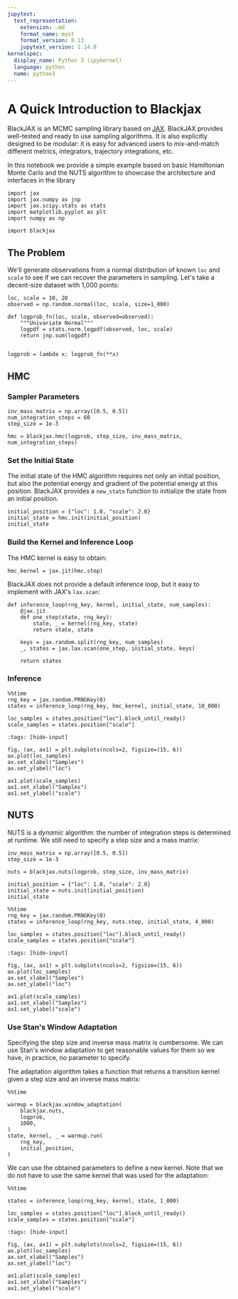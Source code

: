 ```yaml
---
jupytext:
  text_representation:
    extension: .md
    format_name: myst
    format_version: 0.13
    jupytext_version: 1.14.0
kernelspec:
  display_name: Python 3 (ipykernel)
  language: python
  name: python3
---
```


# A Quick Introduction to Blackjax

BlackJAX is an MCMC sampling library based on [JAX](https://github.com/google/jax). BlackJAX provides well-tested and ready to use sampling algorithms. It is also explicitly designed to be modular: it is easy for advanced users to mix-and-match different metrics, integrators, trajectory integrations, etc.

In this notebook we provide a simple example based on basic Hamiltonian Monte Carlo and the NUTS algorithm to showcase the architecture and interfaces in the library

```{code-cell} ipython3
import jax
import jax.numpy as jnp
import jax.scipy.stats as stats
import matplotlib.pyplot as plt
import numpy as np

import blackjax
```

## The Problem

We'll generate observations from a normal distribution of known `loc` and `scale` to see if we can recover the parameters in sampling. Let's take a decent-size dataset with 1,000 points:

```{code-cell} ipython3
loc, scale = 10, 20
observed = np.random.normal(loc, scale, size=1_000)
```

```{code-cell} ipython3
def logprob_fn(loc, scale, observed=observed):
    """Univariate Normal"""
    logpdf = stats.norm.logpdf(observed, loc, scale)
    return jnp.sum(logpdf)


logprob = lambda x: logprob_fn(**x)
```

## HMC

### Sampler Parameters

```{code-cell} ipython3
inv_mass_matrix = np.array([0.5, 0.5])
num_integration_steps = 60
step_size = 1e-3

hmc = blackjax.hmc(logprob, step_size, inv_mass_matrix, num_integration_steps)
```

### Set the Initial State

The initial state of the HMC algorithm requires not only an initial position, but also the potential energy and gradient of the potential energy at this position. BlackJAX provides a `new_state` function to initialize the state from an initial position.

```{code-cell} ipython3
initial_position = {"loc": 1.0, "scale": 2.0}
initial_state = hmc.init(initial_position)
initial_state
```

### Build the Kernel and Inference Loop


The HMC kernel is easy to obtain:

```{code-cell} ipython3
hmc_kernel = jax.jit(hmc.step)
```

BlackJAX does not provide a default inference loop, but it easy to implement with JAX's `lax.scan`:

```{code-cell} ipython3
def inference_loop(rng_key, kernel, initial_state, num_samples):
    @jax.jit
    def one_step(state, rng_key):
        state, _ = kernel(rng_key, state)
        return state, state

    keys = jax.random.split(rng_key, num_samples)
    _, states = jax.lax.scan(one_step, initial_state, keys)

    return states
```

### Inference

```{code-cell} ipython3
%%time
rng_key = jax.random.PRNGKey(0)
states = inference_loop(rng_key, hmc_kernel, initial_state, 10_000)

loc_samples = states.position["loc"].block_until_ready()
scale_samples = states.position["scale"]
```

```{code-cell} ipython3
:tags: [hide-input]

fig, (ax, ax1) = plt.subplots(ncols=2, figsize=(15, 6))
ax.plot(loc_samples)
ax.set_xlabel("Samples")
ax.set_ylabel("loc")

ax1.plot(scale_samples)
ax1.set_xlabel("Samples")
ax1.set_ylabel("scale")
```

## NUTS

NUTS is a *dynamic* algorithm: the number of integration steps is determined at runtime. We still need to specify a step size and a mass matrix:

```{code-cell} ipython3
inv_mass_matrix = np.array([0.5, 0.5])
step_size = 1e-3

nuts = blackjax.nuts(logprob, step_size, inv_mass_matrix)
```

```{code-cell} ipython3
initial_position = {"loc": 1.0, "scale": 2.0}
initial_state = nuts.init(initial_position)
initial_state
```

```{code-cell} ipython3
%%time
rng_key = jax.random.PRNGKey(0)
states = inference_loop(rng_key, nuts.step, initial_state, 4_000)

loc_samples = states.position["loc"].block_until_ready()
scale_samples = states.position["scale"]
```

```{code-cell} ipython3
:tags: [hide-input]

fig, (ax, ax1) = plt.subplots(ncols=2, figsize=(15, 6))
ax.plot(loc_samples)
ax.set_xlabel("Samples")
ax.set_ylabel("loc")

ax1.plot(scale_samples)
ax1.set_xlabel("Samples")
ax1.set_ylabel("scale")
```

### Use Stan's Window Adaptation

Specifying the step size and inverse mass matrix is cumbersome. We can use Stan's window adaptation to get reasonable values for them so we have, in practice, no parameter to specify.

The adaptation algorithm takes a function that returns a transition kernel given a step size and an inverse mass matrix:

```{code-cell} ipython3
%%time

warmup = blackjax.window_adaptation(
    blackjax.nuts,
    logprob,
    1000,
)
state, kernel, _ = warmup.run(
    rng_key,
    initial_position,
)
```

We can use the obtained parameters to define a new kernel. Note that we do not have to use the same kernel that was used for the adaptation:

```{code-cell} ipython3
%%time

states = inference_loop(rng_key, kernel, state, 1_000)

loc_samples = states.position["loc"].block_until_ready()
scale_samples = states.position["scale"]
```

```{code-cell} ipython3
:tags: [hide-input]

fig, (ax, ax1) = plt.subplots(ncols=2, figsize=(15, 6))
ax.plot(loc_samples)
ax.set_xlabel("Samples")
ax.set_ylabel("loc")

ax1.plot(scale_samples)
ax1.set_xlabel("Samples")
ax1.set_ylabel("scale")
```
